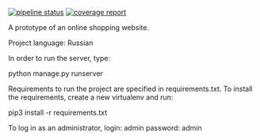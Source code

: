[![pipeline status](https://gitlab.informatics.ru/matulka/abacaba-final/badges/master/pipeline.svg)](https://gitlab.informatics.ru/matulka/abacaba-final/commits/master)
[![coverage report](https://gitlab.informatics.ru/matulka/abacaba-final/badges/master/coverage.svg)](https://gitlab.informatics.ru/matulka/abacaba-final/commits/master)

A prototype of an online shopping website.

Project language: Russian

In order to run the server, type:

python manage.py runserver

Requirements to run the project are specified in requirements.txt.
To install the requirements, create a new virtualenv and run:

pip3 install -r requirements.txt


To log in as an administrator, login: admin password: admin
